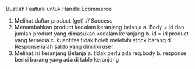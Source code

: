 Buatlah Feature untuk Handle Ecommerce

1. Melihat daftar product (get) // Success
2. Menambahkan product kedalam keranjang belanja
   a. Body = id dan jumlah product yang dimasukan kedalam keranjang
   b. id = id product yang tersedia
   c. kuantitas tidak boleh melebihi stock barang
   d. Response ialah saldo yang dimiliki user
3. Melihat isi keranjang Belanja
   a. tidak perlu ada req.body
   b. response berisi barang yang ada di table keranjang
